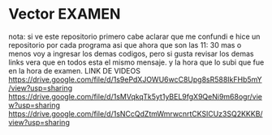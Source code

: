 # Vector EXAMEN
nota: si ve este repositorio primero cabe aclarar que me confundi e hice un repositorio por cada programa asi que ahora que son las 11: 30 mas o menos voy a ingresar los demas codigos, pero si gusta revisar los demas links vera que en todos esta el mismo mensaje. y la hora que lo subi que fue en la hora de examen.
LINK DE VIDEOS
https://drive.google.com/file/d/1s9ePdXJOWU6wcC8Upg8sR588IkFHb5mY/view?usp=sharing
https://drive.google.com/file/d/1sMVqkqTk5yt1yBEL9fgX9QeNi9m68ogr/view?usp=sharing
https://drive.google.com/file/d/1sNCcQdZtmWmrwcnrtCKSlCUz3SQ2KKKB/view?usp=sharing
